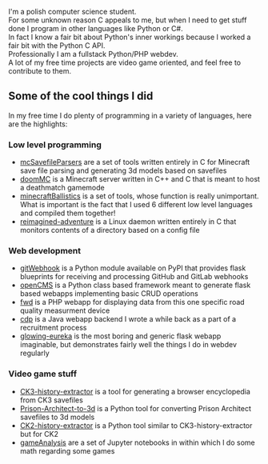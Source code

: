 I'm a polish computer science student.  
For some unknown reason C appeals to me, but when I need to get stuff done I program in other languages like Python or C#.  
In fact I know a fair bit about Python's inner workings because I worked a fair bit with the Python C API.  
Professionally I am a fullstack Python/PHP webdev.  
A lot of my free time projects are video game oriented, and feel free to contribute to them.  

## Some of the cool things I did

In my free time I do plenty of programming in a variety of languages, here are the highlights:

### Low level programming

- [mcSavefileParsers](https://github.com/TCA166/mcSavefileParsers) are a set of tools written entirely in C for Minecraft save file parsing and generating 3d models based on savefiles
- [doomMC](https://github.com/TCA166/doomMC) is a Minecraft server written in C++ and C that is meant to host a deathmatch gamemode
- [minecraftBallistics](https://github.com/TCA166/minecraftBallistics) is a set of tools, whose function is really unimportant. What is important is the fact that I used 6 different low level languages and compiled them together!
- [reimagined-adventure](https://github.com/TCA166/reimagined-adventure) is a Linux daemon written entirely in C that monitors contents of a directory based on a config file

### Web development

- [gitWebhook](https://github.com/TCA166/gitWebhook) is a Python module available on PyPI that provides flask blueprints for receiving and processing GitHub and GitLab webhooks
- [openCMS](https://github.com/TCA166/openCMS) is a Python class based framework meant to generate flask based webapps implementing basic CRUD operations
- [fwd](https://github.com/TCA166/fwd) is a PHP webapp for displaying data from this one specific road quality measurment device
- [cdp](https://github.com/TCA166/cdp) is a Java webapp backend I wrote a while back as a part of a recruitment process
- [glowing-eureka](https://github.com/TCA166/glowing-eureka) is the most boring and generic flask webapp imaginable, but demonstrates fairly well the things I do in webdev regularly

### Video game stuff

- [CK3-history-extractor](https://github.com/TCA166/CK3-history-extractor) is a tool for generating a browser encyclopedia from CK3 savefiles
- [Prison-Architect-to-3d](https://github.com/TCA166/Prison-Architect-to-3d-model-converter) is a Python tool for converting Prison Architect savefiles to 3d models
- [CK2-history-extractor](https://github.com/TCA166/CK2-history-extractor) is a Python tool similar to CK3-history-extractor but for CK2
- [gameAnalysis](https://github.com/TCA166/gamesAnalysis) are a set of Jupyter notebooks in within which I do some math regarding some games

<!--
**TCA166/TCA166** is a ✨ _special_ ✨ repository because its `README.md` (this file) appears on your GitHub profile.

Here are some ideas to get you started:

- 🔭 I’m currently working on ...
- 🌱 I’m currently learning ...
- 👯 I’m looking to collaborate on ...
- 🤔 I’m looking for help with ...
- 💬 Ask me about ...
- 📫 How to reach me: ...
- 😄 Pronouns: ...
- ⚡ Fun fact: ...
-->
